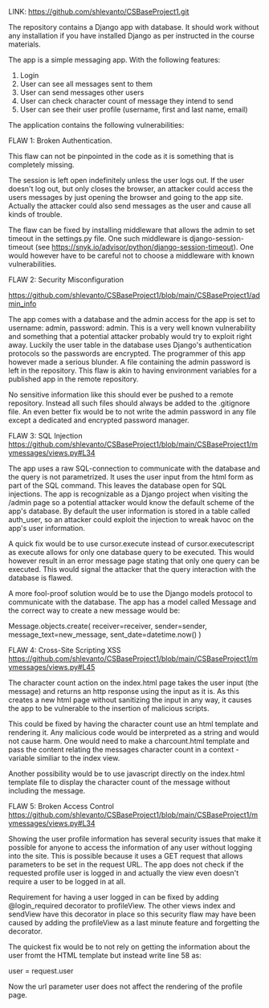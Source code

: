 LINK: https://github.com/shlevanto/CSBaseProject1.git

The repository contains a Django app with database. It should work without any installation if you have installed Django as per instructed in the course materials.

The app is a simple messaging app. With the following features:
1. Login
2. User can see all messages sent to them
3. User can send messages other users
4. User can check character count of message they intend to send
5. User can see their user profile (username, first and last name, email)

The application contains the following vulnerabilities:

FLAW 1: Broken Authentication.

This flaw can not be pinpointed in the code as it is something that is completely missing.

The session is left open indefinitely unless the user logs out. If the user doesn't log out, but only closes the browser, an attacker could access the users messages by just opening the browser and going to the app site. Actually the attacker could also send messages as the user and cause all kinds of trouble.

The flaw can be fixed by installing middleware that allows the admin to set timeout in the settings.py file. One such middleware is django-session-timeout (see https://snyk.io/advisor/python/django-session-timeout). One would however have to be careful not to choose a middleware with known vulnerabilities.

FLAW 2: Security Misconfiguration

https://github.com/shlevanto/CSBaseProject1/blob/main/CSBaseProject1/admin_info

The app comes with a database and the admin access for the app is set to username: admin, password: admin. This is a very well known vulnerability and something that a potential attacker probably would try to exploit right away. Luckily the user table in the database uses Django's authentication protocols so the passwords are encrypted. The programmer of this app however made a serious blunder. A file containing the admin password is left in the repository. This flaw is akin to having environment variables for a published app in the remote repository.

No sensitive information like this should ever be pushed to a remote repository. Instead all such files should always be added to the .gitignore file. An even better fix would be to not write the admin password in any file except a dedicated and encrypted password manager.

FLAW 3: SQL Injection
https://github.com/shlevanto/CSBaseProject1/blob/main/CSBaseProject1/mymessages/views.py#L34

The app uses a raw SQL-connection to communicate with the database and the query is not parametrized. It uses the user input from the html form as part of the SQL command. This leaves the database open for SQL injections. The app is recognizable as a Django project when visiting the <url>/admin page so a potential attacker would know the default scheme of the app's database. By default the user information is stored in a table called auth_user, so an attacker could exploit the injection to wreak havoc on the app's user information.

A quick fix would be to use cursor.execute instead of cursor.executescript as execute allows for only one database query to be executed. This would however result in an error message page stating that only one query can be executed. This would signal the attacker that the query interaction with the database is flawed.

A more fool-proof solution would be to use the Django models protocol to communicate with the database. The app has a model called Message and the correct way to create a new message would be:

Message.objects.create(
    receiver=receiver,
    sender=sender,
    message_text=new_message,
    sent_date=datetime.now()
    )

FLAW 4: Cross-Site Scripting XSS
https://github.com/shlevanto/CSBaseProject1/blob/main/CSBaseProject1/mymessages/views.py#L45

The character count action on the index.html page takes the user input (the message) and returns an http response using the input as it is. As this creates a new html page without sanitizing the input in any way, it causes the app to be vulnerable to the insertion of malicious scripts.

This could be fixed by having the character count use an html template and rendering it. Any malicious code would be interpreted as a string and would not cause harm. One would need to make a charcount.html template and pass the content relating the messages character count in a context -variable similiar to the index view.

Another possibility would be to use javascript directly on the index.html template file to display the character count of the message without including the message.

FLAW 5: Broken Access Control
https://github.com/shlevanto/CSBaseProject1/blob/main/CSBaseProject1/mymessages/views.py#L34

Showing the user profile information has several security issues that make it possible for anyone to access the information of any user without logging into the site. This is possible because it uses a GET request that allows parameters to be set in the request URL. The app does not check if the requested profile user is logged in and actually the view even doesn't require a user to be logged in at all.

Requirement for having a user logged in can be fixed by adding @login_required decorator to profileView. The other views index and sendView have this decorator in place so this security flaw may have been caused by adding the profileView as a last minute feature and forgetting the decorator.

The quickest fix would be to not rely on getting the information about the user fromt the HTML template but instead write line 58 as:

user = request.user

Now the url parameter user does not affect the rendering of the profile page.

